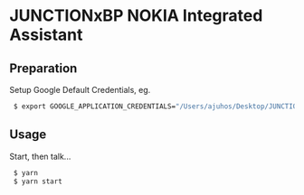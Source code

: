 # JUNCTIONxBP NOKIA Integrated Assistant

## Preparation

Setup Google Default Credentials, eg.

```bash
 $ export GOOGLE_APPLICATION_CREDENTIALS="/Users/ajuhos/Desktop/JUNCTION/credentials.json"
```

## Usage

Start, then talk...

```bash
 $ yarn
 $ yarn start
```